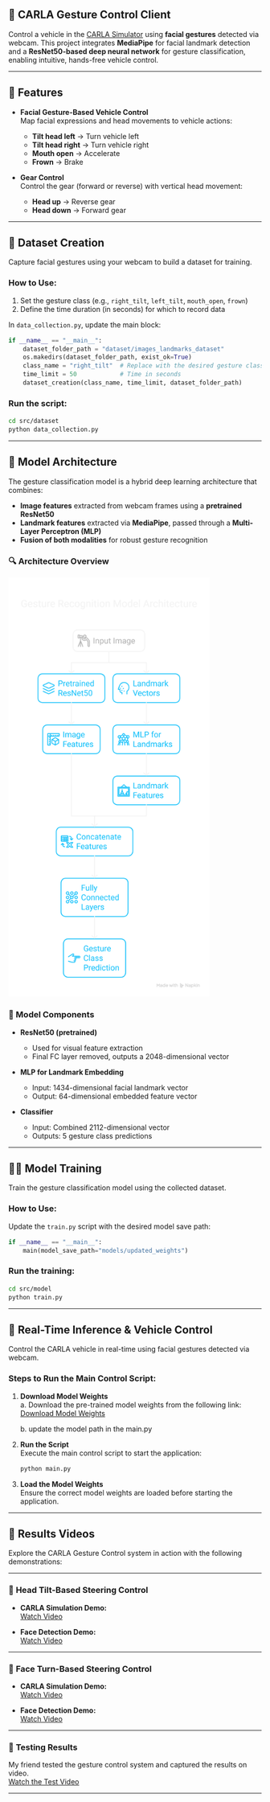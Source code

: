 ## 🚗 CARLA Gesture Control Client

Control a vehicle in the [CARLA Simulator](https://carla.org/) using **facial gestures** detected via webcam. This project integrates **MediaPipe** for facial landmark detection and a **ResNet50-based deep neural network** for gesture classification, enabling intuitive, hands-free vehicle control.

---

## 🧠 Features

- **Facial Gesture-Based Vehicle Control**  
  Map facial expressions and head movements to vehicle actions:
  - **Tilt head left** → Turn vehicle left  
  - **Tilt head right** → Turn vehicle right  
  - **Mouth open** → Accelerate  
  - **Frown** → Brake  

- **Gear Control**  
  Control the gear (forward or reverse) with vertical head movement:
  - **Head up** → Reverse gear  
  - **Head down** → Forward gear  

---

## 📸 Dataset Creation

Capture facial gestures using your webcam to build a dataset for training.

### How to Use:

1. Set the gesture class (e.g., `right_tilt`, `left_tilt`, `mouth_open`, `frown`)  
2. Define the time duration (in seconds) for which to record data  

In `data_collection.py`, update the main block:

```python
if __name__ == "__main__":
    dataset_folder_path = "dataset/images_landmarks_dataset"
    os.makedirs(dataset_folder_path, exist_ok=True)
    class_name = "right_tilt"  # Replace with the desired gesture class
    time_limit = 50            # Time in seconds
    dataset_creation(class_name, time_limit, dataset_folder_path)
```

### Run the script:

```bash
cd src/dataset
python data_collection.py
```

---

## 🧱 Model Architecture

The gesture classification model is a hybrid deep learning architecture that combines:

- **Image features** extracted from webcam frames using a **pretrained ResNet50**
- **Landmark features** extracted via **MediaPipe**, passed through a **Multi-Layer Perceptron (MLP)**
- **Fusion of both modalities** for robust gesture recognition

### 🔍 Architecture Overview

<img src="readme_images/architecture.png" alt="Gesture Recognition Model Architecture" width="400"/>

### 🔧 Model Components

- **ResNet50 (pretrained)**  
  - Used for visual feature extraction  
  - Final FC layer removed, outputs a 2048-dimensional vector  

- **MLP for Landmark Embedding**  
  - Input: 1434-dimensional facial landmark vector  
  - Output: 64-dimensional embedded feature vector  

- **Classifier**  
  - Input: Combined 2112-dimensional vector  
  - Outputs: 5 gesture class predictions  

---

## 🏋️‍♂️ Model Training

Train the gesture classification model using the collected dataset.

### How to Use:

Update the `train.py` script with the desired model save path:

```python
if __name__ == "__main__":
    main(model_save_path="models/updated_weights")
```

### Run the training:

```bash
cd src/model
python train.py
```

---

## 🚀 Real-Time Inference & Vehicle Control

Control the CARLA vehicle in real-time using facial gestures detected via webcam.

### Steps to Run the Main Control Script:

1. **Download Model Weights**  
   a. Download the pre-trained model weights from the following link:  
   [Download Model Weights](https://drive.google.com/file/d/18tKrcqKahWkzcWHDAL_oq3xoNvaZmEt2/view?usp=drive_link)

   b. update the model path in the main.py

2. **Run the Script**  
   Execute the main control script to start the application:
   ```bash
   python main.py
   ```

3. **Load the Model Weights**  
   Ensure the correct model weights are loaded before starting the application.

---

## 🎥 Results Videos

Explore the CARLA Gesture Control system in action with the following demonstrations:

---

### 🧠 **Head Tilt-Based Steering Control**

- **CARLA Simulation Demo:**  
  [Watch Video](https://drive.google.com/file/d/1AUFyfK4gxlDs891u75sz6nJrJITF55UH/view?usp=sharing)

- **Face Detection Demo:**  
  [Watch Video](https://drive.google.com/file/d/1n5GA4XDSfgXwvZ3qhoSvjg8Y9JFCWWUE/view?usp=sharing)

---

### 👤 **Face Turn-Based Steering Control**

- **CARLA Simulation Demo:**  
  [Watch Video](https://drive.google.com/file/d/1_o7SD0GZ2F-mlRX2xM4x_p6MJOAqmkOf/view?usp=sharing)

- **Face Detection Demo:**  
  [Watch Video](https://drive.google.com/file/d/1hZIwq-2pV8ndKU-hkFky4aXwb-FDZsoY/view?usp=sharing)

---

### 📝 **Testing Results**

My friend tested the gesture control system and captured the results on video.  
[Watch the Test Video](https://drive.google.com/file/d/1Y_aqdYOVROBW7FGmKN8mTXcMbB2Wn27X/view?usp=sharing)

---
